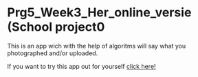 # Prg5_Week3_Her_online_versie (School project0

This is an app wich with the help of algoritms will say what you photographed and/or uploaded.

If you want to try this app out for yourself [click here!](https://asuryanknight.github.io/Prg5_Week3_Her_online_versie/)
